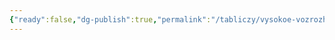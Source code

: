 ```yaml
---
{"ready":false,"dg-publish":true,"permalink":"/tabliczy/vysokoe-vozrozhdenie/peta-rodanini/","dgPassFrontmatter":true}
---
```



